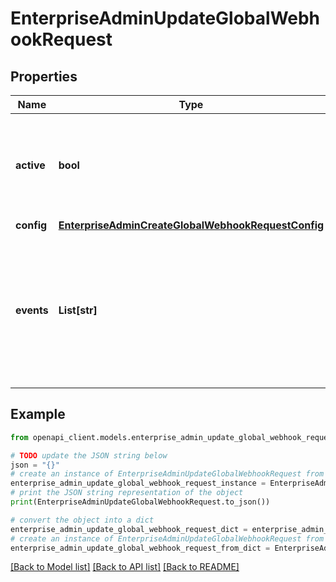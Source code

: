 # EnterpriseAdminUpdateGlobalWebhookRequest


## Properties

Name | Type | Description | Notes
------------ | ------------- | ------------- | -------------
**active** | **bool** | Determines if notifications are sent when the webhook is triggered. Set to &#x60;true&#x60; to send notifications. | [optional] [default to True]
**config** | [**EnterpriseAdminCreateGlobalWebhookRequestConfig**](EnterpriseAdminCreateGlobalWebhookRequestConfig.md) |  | [optional] 
**events** | **List[str]** | The [events](https://docs.github.com/enterprise-server@3.4/webhooks/event-payloads) that trigger this webhook. A global webhook can be triggered by &#x60;user&#x60; and &#x60;organization&#x60; events. Default: &#x60;user&#x60; and &#x60;organization&#x60;. | [optional] 

## Example

```python
from openapi_client.models.enterprise_admin_update_global_webhook_request import EnterpriseAdminUpdateGlobalWebhookRequest

# TODO update the JSON string below
json = "{}"
# create an instance of EnterpriseAdminUpdateGlobalWebhookRequest from a JSON string
enterprise_admin_update_global_webhook_request_instance = EnterpriseAdminUpdateGlobalWebhookRequest.from_json(json)
# print the JSON string representation of the object
print(EnterpriseAdminUpdateGlobalWebhookRequest.to_json())

# convert the object into a dict
enterprise_admin_update_global_webhook_request_dict = enterprise_admin_update_global_webhook_request_instance.to_dict()
# create an instance of EnterpriseAdminUpdateGlobalWebhookRequest from a dict
enterprise_admin_update_global_webhook_request_from_dict = EnterpriseAdminUpdateGlobalWebhookRequest.from_dict(enterprise_admin_update_global_webhook_request_dict)
```
[[Back to Model list]](../README.md#documentation-for-models) [[Back to API list]](../README.md#documentation-for-api-endpoints) [[Back to README]](../README.md)


